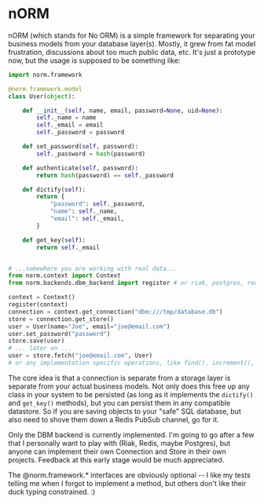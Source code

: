 nORM
====

nORM (which stands for No ORM) is a simple framework for separating your business
models from your database layer(s). Mostly, it grew from fat model frustration,
discussions about too much public data, etc. It's just a prototype
now, but the usage is supposed to be something like:

```python
import norm.framework

@norm.framework.model
class User(object):

    def __init__(self, name, email, password=None, uid=None):
        self._name = name
        self._email = email
        self._password = password

    def set_password(self, password):
        self._password = hash(password)

    def authenticate(self, password):
        return hash(password) == self._password

    def dictify(self):
        return {
            "password": self._password,
            "name": self._name,
            "email": self._email,
        }

    def get_key(self):
        return self._email


# ...somewhere you are working with real data...
from norm.context import Context
from norm.backends.dbm_backend import register # or riak, postgres, redis, etc.

context = Context()
register(context)
connection = context.get_connection("dbm:///tmp/database.db")
store = connection.get_store()
user = User(name="Joe", email="joe@email.com")
user.set_password("password")
store.save(user)
# ... later on ...
user = store.fetch("joe@email.com", User)
# or any implementation specific operations, like find(), increment(), etc.
```

The core idea is that a connection is separate from a storage layer is separate
from your actual business models. Not only does this free up any class in your
system to be persisted (as long as it implements the `dictify()` and `get_key()`
methods), but you can persist them in any compatible datastore. So if you are
saving objects to your "safe" SQL database, but also need to shove them down
a Redis PubSub channel, go for it.

Only the DBM backend is currently implemented. I'm going to go after a few that
I personally want to play with (Riak, Redis, maybe Postgres), but anyone can
implement their own Connection and Store in their own projects. Feedback at this
early stage would be much appreciated.

The @norm.framework.* interfaces are obviously optional -- I like my tests telling
me when I forgot to implement a method, but others don't like their duck typing
constrained. :)
